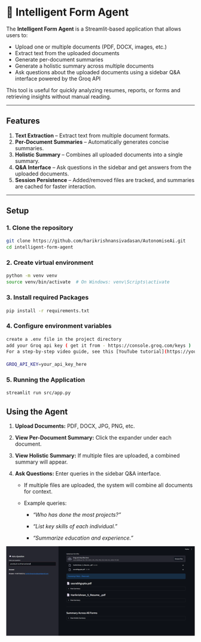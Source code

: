 # 🧾 Intelligent Form Agent

The **Intelligent Form Agent** is a Streamlit-based application that allows users to:

- Upload one or multiple documents (PDF, DOCX, images, etc.)
- Extract text from the uploaded documents
- Generate per-document summaries
- Generate a holistic summary across multiple documents
- Ask questions about the uploaded documents using a sidebar Q&A interface powered by the Groq API

This tool is useful for quickly analyzing resumes, reports, or forms and retrieving insights without manual reading.

---

## Features

1. **Text Extraction** – Extract text from multiple document formats.
2. **Per-Document Summaries** – Automatically generates concise summaries.
3. **Holistic Summary** – Combines all uploaded documents into a single summary.
4. **Q&A Interface** – Ask questions in the sidebar and get answers from the uploaded documents.
5. **Session Persistence** – Added/removed files are tracked, and summaries are cached for faster interaction.

---

## Setup

### 1. Clone the repository
```bash
git clone https://github.com/harikrishnansivadasan/AutonomiseAi.git
cd intelligent-form-agent
```
### 2. Create virtual environment
```bash
python -m venv venv
source venv/bin/activate  # On Windows: venv\Scripts\activate
```
### 3. Install required Packages
```bash
pip install -r requirements.txt
```
### 4. Configure environment variables
```bash
create a .env file in the project directory
add your Groq api key ( get it from - https://console.groq.com/keys )
For a step-by-step video guide, see this [YouTube tutorial](https://youtu.be/TTG7Uo8lS1M?si=CM4AcN4M7r9POmZT).

GROQ_API_KEY=your_api_key_here
```

### 5. Running the Application
```bash
streamlit run src/app.py
```
## Using the Agent

1.  **Upload Documents:** PDF, DOCX, JPG, PNG, etc.
    
2.  **View Per-Document Summary:** Click the expander under each document.
    
3.  **View Holistic Summary:** If multiple files are uploaded, a combined summary will appear.
    
4.  **Ask Questions:** Enter queries in the sidebar Q&A interface.
    
    -   If multiple files are uploaded, the system will combine all documents for context.
        
    -   Example queries:
        
        -   _“Who has done the most projects?”_
            
        -   _“List key skills of each individual.”_
            
        -   _“Summarize education and experience.”_

![Example](https://github.com/harikrishnansivadasan/AutonomiseAi/blob/main/tests/multiform/Intelligent-Form-Agent.png)